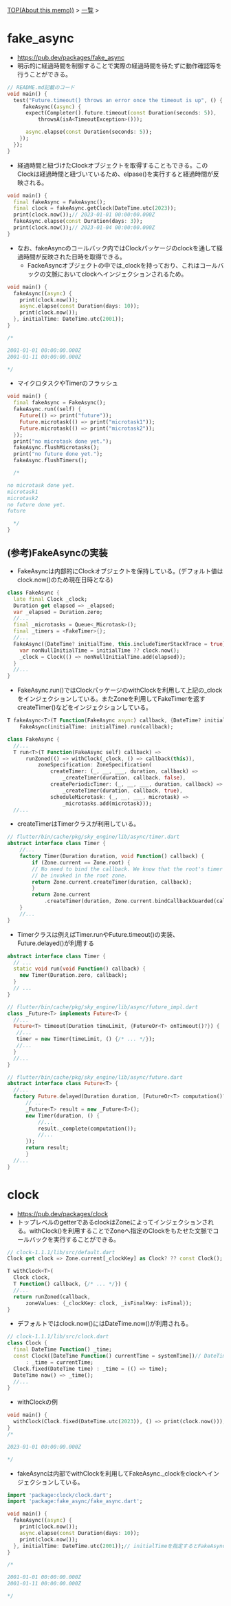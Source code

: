 [TOP(About this memo))](../README.md) > [一覧](./README.md) >


# fake_async
* https://pub.dev/packages/fake_async
* 明示的に経過時間を制御することで実際の経過時間を待たずに動作確認等を行うことができる。
```dart
// README.md記載のコード
void main() {
  test("Future.timeout() throws an error once the timeout is up", () {
     fakeAsync((async) {
      expect(Completer().future.timeout(const Duration(seconds: 5)),
          throwsA(isA<TimeoutException>()));

      async.elapse(const Duration(seconds: 5));
    });
  });
}
```
* 経過時間と紐づけたClockオブジェクトを取得することもできる。このClockは経過時間と紐づいているため、elpase()を実行すると経過時間が反映される。
```dart
void main() {
  final fakeAsync = FakeAsync();
  final clock = fakeAsync.getClock(DateTime.utc(2023));
  print(clock.now());// 2023-01-01 00:00:00.000Z
  fakeAsync.elapse(const Duration(days: 3));
  print(clock.now());// 2023-01-04 00:00:00.000Z
}
```
* なお、fakeAsyncのコールバック内ではClockパッケージのclockを通して経過時間が反映された日時を取得できる。
  * FackeAsyncオブジェクトの中では_clockを持っており、これはコールバックの文脈においてclockへインジェクションされるため。
```dart
void main() {
  fakeAsync((async) {
    print(clock.now());
    async.elapse(const Duration(days: 10));
    print(clock.now());
  }, initialTime: DateTime.utc(2001));
}

/*

2001-01-01 00:00:00.000Z
2001-01-11 00:00:00.000Z

*/
```
* マイクロタスクやTimerのフラッシュ
```dart
void main() {
  final fakeAsync = FakeAsync();
  fakeAsync.run((self) {
    Future(() => print("future"));
    Future.microtask(() => print("microtask1"));
    Future.microtask(() => print("microtask2"));
  });
  print("no microtask done yet.");
  fakeAsync.flushMicrotasks();
  print("no future done yet.");
  fakeAsync.flushTimers();

  /*

no microtask done yet.
microtask1
microtask2
no future done yet.
future

  */
}
```
## (参考)FakeAsyncの実装
* FakeAsyncは内部的にClockオブジェクトを保持している。(デフォルト値はclock.now()のため現在日時となる)
```dart
class FakeAsync {
  late final Clock _clock;
  Duration get elapsed => _elapsed;
  var _elapsed = Duration.zero;
  //...
  final _microtasks = Queue<_Microtask>();
  final _timers = <FakeTimer>{};
  //...
  FakeAsync({DateTime? initialTime, this.includeTimerStackTrace = true}) {
    var nonNullInitialTime = initialTime ?? clock.now();
    _clock = Clock(() => nonNullInitialTime.add(elapsed));
  }
  //...
}
```
* FakeAsync.run()ではClockパッケージのwithClockを利用して上記の_clockをインジェクションしている。またZoneを利用してFakeTimerを返すcreateTimer()などをインジェクションしている。
```dart
T fakeAsync<T>(T Function(FakeAsync async) callback, {DateTime? initialTime}) =>
    FakeAsync(initialTime: initialTime).run(callback);
```
```dart
class FakeAsync {
  //...
  T run<T>(T Function(FakeAsync self) callback) =>
      runZoned(() => withClock(_clock, () => callback(this)),
          zoneSpecification: ZoneSpecification(
              createTimer: (_, __, ___, duration, callback) =>
                  _createTimer(duration, callback, false),
              createPeriodicTimer: (_, __, ___, duration, callback) =>
                  _createTimer(duration, callback, true),
              scheduleMicrotask: (_, __, ___, microtask) =>
                  _microtasks.add(microtask)));
  //...
```
* createTimerはTimerクラスが利用している。
```dart
// flutter/bin/cache/pkg/sky_engine/lib/async/timer.dart
abstract interface class Timer {
    //...
    factory Timer(Duration duration, void Function() callback) {
        if (Zone.current == Zone.root) {
        // No need to bind the callback. We know that the root's timer will
        // be invoked in the root zone.
        return Zone.current.createTimer(duration, callback);
        }
        return Zone.current
            .createTimer(duration, Zone.current.bindCallbackGuarded(callback));
    }
    //...
}
```
* Timerクラスは例えばTimer.runやFuture.timeout()の実装、Future.delayed()が利用する
```dart
abstract interface class Timer {
  // ...
  static void run(void Function() callback) {
    new Timer(Duration.zero, callback);
  }
  // ...
}
```
```dart
// flutter/bin/cache/pkg/sky_engine/lib/async/future_impl.dart
class _Future<T> implements Future<T> {
  //...
  Future<T> timeout(Duration timeLimit, {FutureOr<T> onTimeout()?}) {
   //...
   timer = new Timer(timeLimit, () {/* ... */});
   //...
  }
  //...
}
```
```dart
// flutter/bin/cache/pkg/sky_engine/lib/async/future.dart
abstract interface class Future<T> {
  //...
  factory Future.delayed(Duration duration, [FutureOr<T> computation()?]) {
      // ...
      _Future<T> result = new _Future<T>();
      new Timer(duration, () {
          //...
          result._complete(computation());
          //...
      });
      return result;
      }
  //...
}
```


# clock
* https://pub.dev/packages/clock
* トップレベルのgetterであるclockはZoneによってインジェクションされる。withClock()を利用することでZoneへ指定のClockをもたせた文脈でコールバックを実行することができる。
```dart
// clock-1.1.1/lib/src/default.dart
Clock get clock => Zone.current[_clockKey] as Clock? ?? const Clock();

T withClock<T>(
  Clock clock,
  T Function() callback, {/* ... */}) {
  //...
  return runZoned(callback,
      zoneValues: {_clockKey: clock, _isFinalKey: isFinal});
}
```
* デフォルトではclock.now()にはDateTime.now()が利用される。
```dart
// clock-1.1.1/lib/src/clock.dart
class Clock {
  final DateTime Function() _time;
  const Clock([DateTime Function() currentTime = systemTime])// DateTime systemTime() => DateTime.now();
      : _time = currentTime;
  Clock.fixed(DateTime time) : _time = (() => time);
  DateTime now() => _time();
  //...
}
```
* withClockの例
```dart
void main() {
  withClock(Clock.fixed(DateTime.utc(2023)), () => print(clock.now()));
}
/*

2023-01-01 00:00:00.000Z

*/
```
* fakeAsyncは内部でwithClockを利用してFakeAsync._clockをclockへインジェクションしている。
```dart
import 'package:clock/clock.dart';
import 'package:fake_async/fake_async.dart';

void main() {
  fakeAsync((async) {
    print(clock.now());
    async.elapse(const Duration(days: 10));
    print(clock.now());
  }, initialTime: DateTime.utc(2001));// initialTimeを指定するとFakeAsync._clockの初期値として設定される。
}

/*

2001-01-01 00:00:00.000Z
2001-01-11 00:00:00.000Z

*/
```





